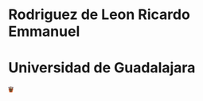 # Rodriguez de Leon Ricardo Emmanuel

# Universidad de Guadalajara


<html lang="es">
<head>
  <meta charset="UTF-8">
  <meta name="viewport" content="width=device-width, initial-scale=1.0">
  <style>
    img {
      width: 10px;
      height: auto;
    }
  </style>
</head>
<body>
  <div>
    <img src="/Hilos/image.png" alt="Logo UDG" />
  </div>
</body>
</html>
